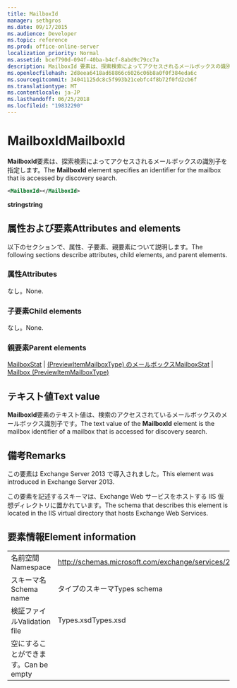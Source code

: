 ```yaml
---
title: MailboxId
manager: sethgros
ms.date: 09/17/2015
ms.audience: Developer
ms.topic: reference
ms.prod: office-online-server
localization_priority: Normal
ms.assetid: bcef790d-094f-40ba-b4cf-8abd9c79cc7a
description: MailboxId 要素は、探索検索によってアクセスされるメールボックスの識別子を指定します。
ms.openlocfilehash: 2d8eea6418ad68866c6026c06b8a0f0f384eda6c
ms.sourcegitcommit: 34041125dc8c5f993b21cebfc4f8b72f0fd2cb6f
ms.translationtype: MT
ms.contentlocale: ja-JP
ms.lasthandoff: 06/25/2018
ms.locfileid: "19832290"
---
```

# <a name="mailboxid"></a><span data-ttu-id="03846-103">MailboxId</span><span class="sxs-lookup"><span data-stu-id="03846-103">MailboxId</span></span>

<span data-ttu-id="03846-104">**MailboxId**要素は、探索検索によってアクセスされるメールボックスの識別子を指定します。</span><span class="sxs-lookup"><span data-stu-id="03846-104">The **MailboxId** element specifies an identifier for the mailbox that is accessed by discovery search.</span></span> 
  
```XML
<MailboxId></MailboxId>
```

<span data-ttu-id="03846-105">**string**</span><span class="sxs-lookup"><span data-stu-id="03846-105">**string**</span></span>

## <a name="attributes-and-elements"></a><span data-ttu-id="03846-106">属性および要素</span><span class="sxs-lookup"><span data-stu-id="03846-106">Attributes and elements</span></span>

<span data-ttu-id="03846-107">以下のセクションで、属性、子要素、親要素について説明します。</span><span class="sxs-lookup"><span data-stu-id="03846-107">The following sections describe attributes, child elements, and parent elements.</span></span>
  
### <a name="attributes"></a><span data-ttu-id="03846-108">属性</span><span class="sxs-lookup"><span data-stu-id="03846-108">Attributes</span></span>

<span data-ttu-id="03846-109">なし。</span><span class="sxs-lookup"><span data-stu-id="03846-109">None.</span></span>
  
### <a name="child-elements"></a><span data-ttu-id="03846-110">子要素</span><span class="sxs-lookup"><span data-stu-id="03846-110">Child elements</span></span>

<span data-ttu-id="03846-111">なし。</span><span class="sxs-lookup"><span data-stu-id="03846-111">None.</span></span>
  
### <a name="parent-elements"></a><span data-ttu-id="03846-112">親要素</span><span class="sxs-lookup"><span data-stu-id="03846-112">Parent elements</span></span>

<span data-ttu-id="03846-113">[MailboxStat](mailboxstat.md) | [(PreviewItemMailboxType) のメールボックス](mailbox-previewitemmailboxtype.md)</span><span class="sxs-lookup"><span data-stu-id="03846-113">[MailboxStat](mailboxstat.md) | [Mailbox (PreviewItemMailboxType)](mailbox-previewitemmailboxtype.md)</span></span>
  
## <a name="text-value"></a><span data-ttu-id="03846-114">テキスト値</span><span class="sxs-lookup"><span data-stu-id="03846-114">Text value</span></span>

<span data-ttu-id="03846-115">**MailboxId**要素のテキスト値は、検索のアクセスされているメールボックスのメールボックス識別子です。</span><span class="sxs-lookup"><span data-stu-id="03846-115">The text value of the **MailboxId** element is the mailbox identifier of a mailbox that is accessed for discovery search.</span></span> 
  
## <a name="remarks"></a><span data-ttu-id="03846-116">備考</span><span class="sxs-lookup"><span data-stu-id="03846-116">Remarks</span></span>

<span data-ttu-id="03846-117">この要素は Exchange Server 2013 で導入されました。</span><span class="sxs-lookup"><span data-stu-id="03846-117">This element was introduced in Exchange Server 2013.</span></span>
  
<span data-ttu-id="03846-118">この要素を記述するスキーマは、Exchange Web サービスをホストする IIS 仮想ディレクトリに置かれています。</span><span class="sxs-lookup"><span data-stu-id="03846-118">The schema that describes this element is located in the IIS virtual directory that hosts Exchange Web Services.</span></span>
  
## <a name="element-information"></a><span data-ttu-id="03846-119">要素情報</span><span class="sxs-lookup"><span data-stu-id="03846-119">Element information</span></span>

|||
|:-----|:-----|
|<span data-ttu-id="03846-120">名前空間</span><span class="sxs-lookup"><span data-stu-id="03846-120">Namespace</span></span>  <br/> |http://schemas.microsoft.com/exchange/services/2006/types  <br/> |
|<span data-ttu-id="03846-121">スキーマ名</span><span class="sxs-lookup"><span data-stu-id="03846-121">Schema name</span></span>  <br/> |<span data-ttu-id="03846-122">タイプのスキーマ</span><span class="sxs-lookup"><span data-stu-id="03846-122">Types schema</span></span>  <br/> |
|<span data-ttu-id="03846-123">検証ファイル</span><span class="sxs-lookup"><span data-stu-id="03846-123">Validation file</span></span>  <br/> |<span data-ttu-id="03846-124">Types.xsd</span><span class="sxs-lookup"><span data-stu-id="03846-124">Types.xsd</span></span>  <br/> |
|<span data-ttu-id="03846-125">空にすることができます。</span><span class="sxs-lookup"><span data-stu-id="03846-125">Can be empty</span></span>  <br/> ||
   

